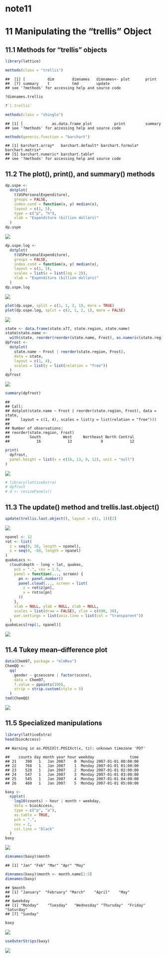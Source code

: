 note11
================

# 11 Manipulating the “trellis” Object

## 11.1 Methods for “trellis” objects

``` r
library(lattice)
```

``` r
methods(class = "trellis")
```

    ##  [1] [          dim        dimnames   dimnames<- plot       print     
    ##  [7] summary    t          tmd        update    
    ## see '?methods' for accessing help and source code

``` r
?dimnames.trellis
```

``` r
?`[.trellis`
```

``` r
methods(class = "shingle")
```

    ## [1] [             as.data.frame plot          print         summary      
    ## see '?methods' for accessing help and source code

``` r
methods(generic.function = "barchart")
```

    ## [1] barchart.array*   barchart.default* barchart.formula* barchart.matrix* 
    ## [5] barchart.numeric* barchart.table*  
    ## see '?methods' for accessing help and source code

## 11.2 The plot(), print(), and summary() methods

``` r
dp.uspe <-
  dotplot(
    t(USPersonalExpenditure),
    groups = FALSE,
    index.cond = function(x, y) median(x),
    layout = c(1, 5),
    type = c("p", "h"),
    xlab = "Expenditure (billion dollars)"
  )
dp.uspe
```

![](note11_files/figure-gfm/unnamed-chunk-7-1.png)<!-- -->

``` r
dp.uspe.log <-
  dotplot(
    t(USPersonalExpenditure),
    groups = FALSE,
    index.cond = function(x, y) median(x),
    layout = c(1, 5),
    scales = list(x = list(log = 2)),
    xlab = "Expenditure (billion dollars)"
  )
dp.uspe.log
```

![](note11_files/figure-gfm/unnamed-chunk-8-1.png)<!-- -->

``` r
plot(dp.uspe, split = c(1, 1, 2, 1), more = TRUE)
plot(dp.uspe.log, split = c(2, 1, 2, 1), more = FALSE)
```

![](note11_files/figure-gfm/unnamed-chunk-9-1.png)<!-- -->

``` r
state <- data.frame(state.x77, state.region, state.name)
state$state.name <-
  with(state, reorder(reorder(state.name, Frost), as.numeric(state.region)))
dpfrost <-
  dotplot(
    state.name ~ Frost | reorder(state.region, Frost),
    data = state,
    layout = c(1, 4),
    scales = list(y = list(relation = "free"))
  )
dpfrost
```

![](note11_files/figure-gfm/unnamed-chunk-10-1.png)<!-- -->

``` r
summary(dpfrost)
```

    ## 
    ## Call:
    ## dotplot(state.name ~ Frost | reorder(state.region, Frost), data = state, 
    ##     layout = c(1, 4), scales = list(y = list(relation = "free")))
    ## 
    ## Number of observations:
    ## reorder(state.region, Frost)
    ##         South          West     Northeast North Central 
    ##            16            13             9            12

``` r
print(
  dpfrost,
  panel.height = list(x = c(16, 13, 9, 12), unit = "null")
)
```

![](note11_files/figure-gfm/unnamed-chunk-12-1.png)<!-- -->

``` r
# library(latticeExtra)
# dpfrost
# d <- resizePanels()
```

## 11.3 The update() method and trellis.last.object()

``` r
update(trellis.last.object(), layout = c(1, 1))[2]
```

![](note11_files/figure-gfm/unnamed-chunk-14-1.png)<!-- -->

``` r
npanel <- 12
rot <- list(
  z = seq(0, 30, length = npanel),
  x = seq(0, -80, length = npanel)
)
quakeLocs <-
  cloud(depth ~ long + lat, quakes,
    pch = ".", cex = 1.5,
    panel = function(..., screen) {
      pn <- panel.number()
      panel.cloud(..., screen = list(
        z = rot$z[pn],
        x = rot$x[pn]
      ))
    },
    xlab = NULL, ylab = NULL, zlab = NULL,
    scales = list(draw = FALSE), zlim = c(690, 30),
    par.settings = list(axis.line = list(col = "transparent"))
  )
quakeLocs[rep(1, npanel)]
```

![](note11_files/figure-gfm/unnamed-chunk-15-1.png)<!-- -->

## 11.4 Tukey mean–difference plot

``` r
data(Chem97, package = "mlmRev")
ChemQQ <-
  qq(
    gender ~ gcsescore | factor(score),
    data = Chem97,
    f.value = ppoints(100),
    strip = strip.custom(style = 5)
  )
tmd(ChemQQ)
```

![](note11_files/figure-gfm/unnamed-chunk-16-1.png)<!-- -->

## 11.5 Specialized manipulations

``` r
library(latticeExtra)
head(biocAccess)
```

    ## Warning in as.POSIXlt.POSIXct(x, tz): unknown timezone 'PDT'

    ##    counts day month year hour weekday                time
    ## 21    390   1   Jan 2007    0  Monday 2007-01-01 00:00:00
    ## 22    768   1   Jan 2007    1  Monday 2007-01-01 01:00:00
    ## 23    528   1   Jan 2007    2  Monday 2007-01-01 02:00:00
    ## 24    547   1   Jan 2007    3  Monday 2007-01-01 03:00:00
    ## 25    545   1   Jan 2007    4  Monday 2007-01-01 04:00:00
    ## 26    460   1   Jan 2007    5  Monday 2007-01-01 05:00:00

``` r
baxy <-
  xyplot(
    log10(counts) ~ hour | month + weekday,
    data = biocAccess,
    type = c("p", "a"),
    as.table = TRUE,
    pch = ".",
    cex = 2,
    col.line = "black"
  )
baxy
```

![](note11_files/figure-gfm/unnamed-chunk-18-1.png)<!-- -->

``` r
dimnames(baxy)$month
```

    ## [1] "Jan" "Feb" "Mar" "Apr" "May"

``` r
dimnames(baxy)$month <- month.name[1:5]
dimnames(baxy)
```

    ## $month
    ## [1] "January"  "February" "March"    "April"    "May"     
    ## 
    ## $weekday
    ## [1] "Monday"    "Tuesday"   "Wednesday" "Thursday"  "Friday"    "Saturday" 
    ## [7] "Sunday"

``` r
baxy
```

![](note11_files/figure-gfm/unnamed-chunk-21-1.png)<!-- -->

``` r
useOuterStrips(baxy)
```

![](note11_files/figure-gfm/unnamed-chunk-22-1.png)<!-- -->

